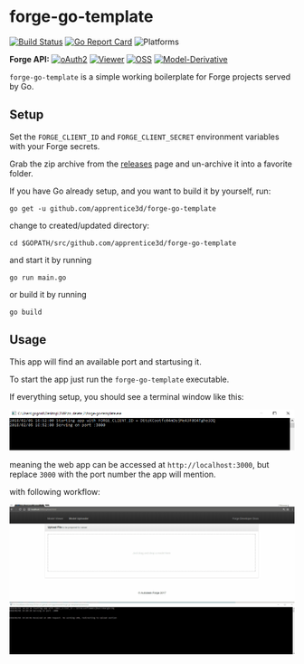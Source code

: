 # forge-go-template

[![Build Status](https://travis-ci.org/apprentice3d/forge-go-template.svg?branch=master)](https://travis-ci.org/apprentice3d/forge-go-template)
[![Go Report Card](https://goreportcard.com/badge/github.com/apprentice3d/forge-go-template)](https://goreportcard.com/report/github.com/apprentice3d/forge-go-template)
![Platforms](https://img.shields.io/badge/platform-windows%20%7C%20osx%20%7C%20linux-lightgray.svg)

**Forge API:** [![oAuth2](https://img.shields.io/badge/oAuth2-v1-green.svg)](http://developer-autodesk.github.io/)
[![Viewer](https://img.shields.io/badge/Viewer-v3.3-green.svg)](http://developer.autodesk.com/)
[![OSS](https://img.shields.io/badge/OSS-v2-green.svg)](http://developer.autodesk.com/)
[![Model-Derivative](https://img.shields.io/badge/Model%20Derivative-v2-green.svg)](http://developer.autodesk.com/)



`forge-go-template` is a simple working boilerplate for Forge projects served by Go.

## Setup
Set the ```FORGE_CLIENT_ID``` and ```FORGE_CLIENT_SECRET``` environment
variables with your Forge secrets.

Grab the zip archive from the [releases](https://github.com/apprentice3d/forge-go-template/releases) page
and un-archive it into a favorite folder.

If you have Go already setup, and you want to build it by yourself, run:

    go get -u github.com/apprentice3d/forge-go-template

change to created/updated directory:

    cd $GOPATH/src/github.com/apprentice3d/forge-go-template

and start it by running

    go run main.go

or build it by running

    go build

## Usage

This app will find an available port and startusing it.

To start the app just run the `forge-go-template` executable.

If everything setup, you should see a terminal window like this:

![](./doc/terminal.png)

meaning the web app can be accessed at `http://localhost:3000`, 
but replace `3000` with the port number the app will mention.

with following workflow:

![](./doc/cover.gif)
